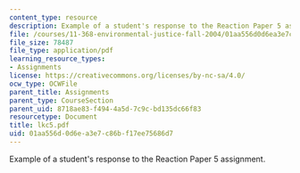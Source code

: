 ```yaml
---
content_type: resource
description: Example of a student's response to the Reaction Paper 5 assignment.
file: /courses/11-368-environmental-justice-fall-2004/01aa556d0d6ea3e7c86bf17ee75686d7_lkc5.pdf
file_size: 78487
file_type: application/pdf
learning_resource_types:
- Assignments
license: https://creativecommons.org/licenses/by-nc-sa/4.0/
ocw_type: OCWFile
parent_title: Assignments
parent_type: CourseSection
parent_uid: 8718ae83-f494-4a5d-7c9c-bd135dc66f83
resourcetype: Document
title: lkc5.pdf
uid: 01aa556d-0d6e-a3e7-c86b-f17ee75686d7
---
```

Example of a student's response to the Reaction Paper 5 assignment.
